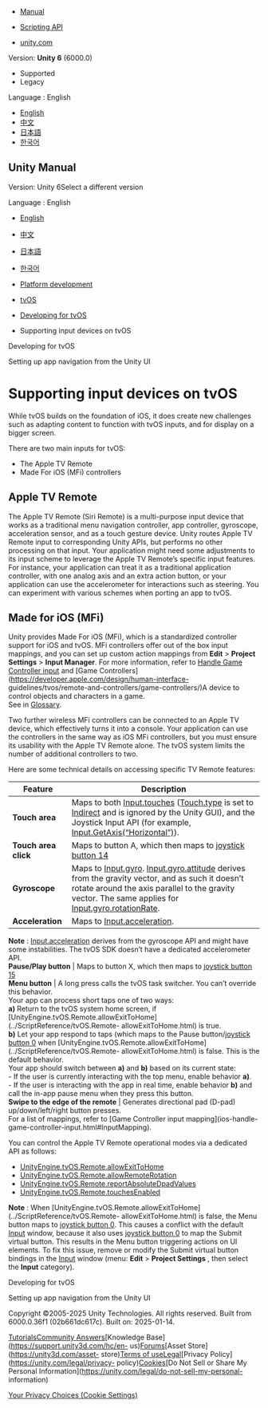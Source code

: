 [](https://docs.unity3d.com)

  * [Manual](../Manual/index.html)
  * [Scripting API](../ScriptReference/index.html)

  * [unity.com](https://unity.com/)

Version: **Unity 6** (6000.0)

  * Supported
  * Legacy

Language : English

  * [English](/Manual/tvos-supporting-input-devices.html)
  * [中文](/cn/current/Manual/tvos-supporting-input-devices.html)
  * [日本語](/ja/current/Manual/tvos-supporting-input-devices.html)
  * [한국어](/kr/current/Manual/tvos-supporting-input-devices.html)

[](https://docs.unity3d.com)

## Unity Manual

Version: Unity 6Select a different version

Language : English

  * [English](/Manual/tvos-supporting-input-devices.html)
  * [中文](/cn/current/Manual/tvos-supporting-input-devices.html)
  * [日本語](/ja/current/Manual/tvos-supporting-input-devices.html)
  * [한국어](/kr/current/Manual/tvos-supporting-input-devices.html)

  * [Platform development ](PlatformSpecific.html)
  * [tvOS](tvOS-introducing.html)
  * [Developing for tvOS](tvOS-developing.html)
  * Supporting input devices on tvOS

[](tvOS-developing.html)

Developing for tvOS

[](tvos-setting-up-application-navigation.html)

Setting up app navigation from the Unity UI

# Supporting input devices on tvOS

While tvOS builds on the foundation of iOS, it does create new challenges such
as adapting content to function with tvOS inputs, and for display on a bigger
screen.

There are two main inputs for tvOS:

  * The Apple TV Remote
  * Made For iOS (MFi) controllers

## Apple TV Remote

The Apple TV Remote (Siri Remote) is a multi-purpose input device that works
as a traditional menu navigation controller, app controller, gyroscope,
acceleration sensor, and as a touch gesture device. Unity routes Apple TV
Remote input to corresponding Unity APIs, but performs no other processing on
that input. Your application might need some adjustments to its input scheme
to leverage the Apple TV Remote’s specific input features. For instance, your
application can treat it as a traditional application controller, with one
analog axis and an extra action button, or your application can use the
accelerometer for interactions such as steering. You can experiment with
various schemes when porting an app to tvOS.

## Made for iOS (MFi)

Unity provides Made For iOS (MFi), which is a standardized controller support
for iOS and tvOS. MFi controllers offer out of the box input mappings, and you
can set up custom action mappings from **Edit** > **Project Settings** >
**Input Manager**. For more information, refer to [Handle Game Controller
input](ios-handle-game-controller-input.html) and [Game
Controllers](https://developer.apple.com/design/human-interface-
guidelines/tvos/remote-and-controllers/game-controllers/)A device to control
objects and characters in a game.  
See in [Glossary](Glossary.html#gamecontroller).

Two further wireless MFi controllers can be connected to an Apple TV device,
which effectively turns it into a console. Your application can use the
controllers in the same way as iOS MFi controllers, but you must ensure its
usability with the Apple TV Remote alone. The tvOS system limits the number of
additional controllers to two.

Here are some technical details on accessing specific TV Remote features:

**Feature** | **Description**  
---|---  
**Touch area** | Maps to both [Input.touches](../ScriptReference/Input-touches.html) ([Touch.type](../ScriptReference/Touch-type.html) is set to [Indirect](../ScriptReference/TouchType.Indirect.html) and is ignored by the Unity GUI), and the Joystick Input API (for example, [Input.GetAxis(“Horizontal”)](../ScriptReference/Input.GetAxis.html)).  
**Touch area click** | Maps to button A, which then maps to [joystick button 14](ios-handle-game-controller-input.html#InputMapping)  
**Gyroscope** | Maps to [Input.gyro](../ScriptReference/Input-gyro.html). [Input.gyro.attitude](../ScriptReference/Gyroscope-attitude.html) derives from the gravity vector, and as such it doesn’t rotate around the axis parallel to the gravity vector. The same applies for [Input.gyro.rotationRate](../ScriptReference/Gyroscope-rotationRate.html).  
**Acceleration** | Maps to [Input.acceleration](../ScriptReference/Input-acceleration.html).   
**Note** : [Input.acceleration](../ScriptReference/Input-acceleration.html)
derives from the gyroscope API and might have some instabilities. The tvOS SDK
doesn’t have a dedicated accelerometer API.  
**Pause/Play button** | Maps to button X, which then maps to [joystick button 15](ios-handle-game-controller-input.html#InputMapping)  
**Menu button** | A long press calls the tvOS task switcher. You can’t override this behavior.  
Your app can process short taps one of two ways:  
**a)** Return to the tvOS system home screen, if
[UnityEngine.tvOS.Remote.allowExitToHome](../ScriptReference/tvOS.Remote-
allowExitToHome.html) is true.  
**b)** Let your app respond to taps (which maps to the Pause button/[joystick
button 0](ios-handle-game-controller-input.html#InputMapping) when
[UnityEngine.tvOS.Remote.allowExitToHome](../ScriptReference/tvOS.Remote-
allowExitToHome.html) is false. This is the default behavior.  
Your app should switch between **a)** and **b)** based on its current state:  
\- If the user is currently interacting with the top menu, enable behavior
**a)**.  
\- If the user is interacting with the app in real time, enable behavior
**b)** and call the in-app pause menu when they press this button.  
**Swipe to the edge of the remote** | Generates directional pad (D-pad) up/down/left/right button presses.  
For a list of mappings, refer to [Game Controller input mapping](ios-handle-
game-controller-input.html#InputMapping).  
  
You can control the Apple TV Remote operational modes via a dedicated API as
follows:

  * [UnityEngine.tvOS.Remote.allowExitToHome](../ScriptReference/tvOS.Remote-allowExitToHome.html)
  * [UnityEngine.tvOS.Remote.allowRemoteRotation](../ScriptReference/tvOS.Remote-allowRemoteRotation.html)
  * [UnityEngine.tvOS.Remote.reportAbsoluteDpadValues](../ScriptReference/tvOS.Remote-reportAbsoluteDpadValues.html)
  * [UnityEngine.tvOS.Remote.touchesEnabled](../ScriptReference/tvOS.Remote-touchesEnabled.html)

**Note** : When
[UnityEngine.tvOS.Remote.allowExitToHome](../ScriptReference/tvOS.Remote-
allowExitToHome.html) is false, the Menu button maps to [joystick button
0](ios-handle-game-controller-input.html#InputMapping). This causes a conflict
with the default [Input](class-InputManager.html) window, because it also uses
[joystick button 0](ios-handle-game-controller-input.html#InputMapping) to map
the Submit virtual button. This results in the Menu button triggering actions
on UI elements. To fix this issue, remove or modify the Submit virtual button
bindings in the [Input](class-InputManager.html) window (menu: **Edit** >
**Project Settings** , then select the **Input** category).

[](tvOS-developing.html)

Developing for tvOS

[](tvos-setting-up-application-navigation.html)

Setting up app navigation from the Unity UI

Copyright ©2005-2025 Unity Technologies. All rights reserved. Built from
6000.0.36f1 (02b661dc617c). Built on: 2025-01-14.

[Tutorials](https://learn.unity.com/)[Community
Answers](https://answers.unity3d.com)[Knowledge
Base](https://support.unity3d.com/hc/en-
us)[Forums](https://forum.unity3d.com)[Asset Store](https://unity3d.com/asset-
store)[Terms of
use](https://docs.unity3d.com/Manual/TermsOfUse.html)[Legal](https://unity.com/legal)[Privacy
Policy](https://unity.com/legal/privacy-
policy)[Cookies](https://unity.com/legal/cookie-policy)[Do Not Sell or Share
My Personal Information](https://unity.com/legal/do-not-sell-my-personal-
information)

[Your Privacy Choices (Cookie Settings)](javascript:void\(0\);)

